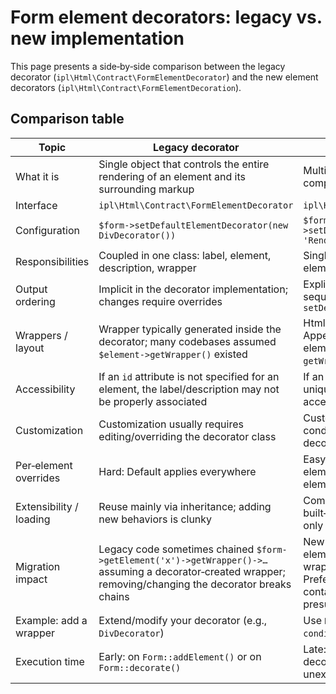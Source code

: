 # Form element decorators: legacy vs. new implementation

This page presents a side‑by‑side comparison between the legacy decorator (`ipl\Html\Contract\FormElementDecorator`) and the new element decorators (`ipl\Html\Contract\FormElementDecoration`).

Comparison table
----------------
| Topic                   | Legacy decorator                                                                                                                                            | New decorators                                                                                                                                                                                        |
|-------------------------|-------------------------------------------------------------------------------------------------------------------------------------------------------------|-------------------------------------------------------------------------------------------------------------------------------------------------------------------------------------------------------|
| What it is              | Single object that controls the entire rendering of an element and its surrounding markup                                                                   | Multiple small, focused decorators composed in an ordered chain                                                                                                                                       |
| Interface               | `ipl\Html\Contract\FormElementDecorator`                                                                                                                    | `ipl\Html\Contract\FormElementDecoration`                                                                                                                                                             |
| Configuration           | `$form->setDefaultElementDecorator(new DivDecorator())`                                                                                                     | `$form->setDefaultElementDecorators(['Label', 'RenderElement', 'Description'])`                                                                                                                       |
| Responsibilities        | Coupled in one class: label, element, description, wrapper                                                                                                  | Single responsibility per decorator: label, element, description, wrappers/layout, etc                                                                                                                |
| Output ordering         | Implicit in the decorator implementation; changes require overrides                                                                                         | Explicit and predictable: order equals the sequence in `setDefaultElementDecorators([...])`                                                                                                           |
| Wrappers / layout       | Wrapper typically generated inside the decorator; many codebases assumed `$element->getWrapper()` existed                                                   | HtmlTagDecorator can Wrap / Prepend / Append in the output; does not mutate the element’s wrapper object (no reliance on `getWrapper()` for runtime mutations)                                        |
| Accessibility           | If an `id` attribute is not specified for an element, the label/description may not be properly associated                                                  | If an element is missing an `id` attribute, a unique `id` is generated to ensure accessibility                                                                                                        |
| Customization           | Customization usually requires editing/overriding the decorator class                                                                                       | Customize via options, reordering, conditional decorators, or per‑element decorators                                                                                                                  |
| Per‑element overrides   | Hard: Default applies everywhere                                                                                                                            | Easy: pass `decorators` option on an element to override form defaults for that element                                                                                                               |
| Extensibility / loading | Reuse mainly via inheritance; adding new behaviors is clunky                                                                                                | Composable building blocks; reference built‑ins by short name; register a loader only for your own custom decorators                                                                                  |
| Migration impact        | Legacy code sometimes chained `$form->getElement('x')->getWrapper()->…` assuming a decorator‑created wrapper; removing/changing the decorator breaks chains | New decorators don’t change an element’s wrapper object; produce wrappers only in the rendered output. Prefer `HtmlTagDecorator or explicit container elements instead of mutating a presumed wrapper |
| Example: add a wrapper  | Extend/modify your decorator (e.g., `DivDecorator`)                                                                                                         | Use `HtmlTagDecorator`, optionally with a `condition` for conditional rendering                                                                                                                       |
| Execution time          | Early: on `Form::addElement()` or on `Form::decorate()`                                                                                                     | Late: during render time only, keeping decoration isolated and avoiding unexpected side effects                                                                                                       |
